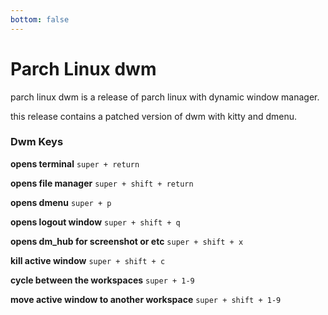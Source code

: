 ```yaml
---
bottom: false
---
```


# Parch Linux dwm

parch linux dwm is a release of parch linux with dynamic window manager.

this release contains a patched version of dwm with kitty and dmenu.


### Dwm Keys


**opens terminal**
``super + return``

**opens file manager**
``super + shift + return ``

**opens dmenu**
``super + p``

**opens logout window**
``super + shift + q``

**opens dm_hub for screenshot or etc**
``super + shift + x``

**kill active window**
``super + shift + c``

**cycle between the workspaces**
``super + 1-9``

**move active window to another workspace**
`` super + shift + 1-9 ``
